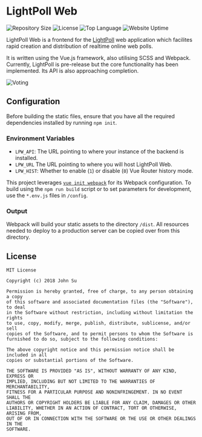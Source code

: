 # LightPoll Web
![Repository Size](https://img.shields.io/github/repo-size/JSN190/LightPollWeb.svg?t&style=flat-square)
![License](https://img.shields.io/github/license/JSN190/LightPollWeb.svg?&style=flat-square)
![Top Language](https://img.shields.io/github/languages/top/JSN190/LightPollWeb.svg?&style=flat-square)
![Website Uptime](https://img.shields.io/website-up-down-green-red/http/www.lightpoll.org.svg?label=lightpoll.org&style=flat-square)

LightPoll Web is a frontend for the [LightPoll](https://github.com/JSN190/LightPoll) web application which 
facilites rapid creation and distribution of realtime online web polls.

It is written using the Vue.js framework, also utilising SCSS and Webpack. Currently, LightPoll is pre-release but the 
core functionality has been implemented. Its API is also approaching completion.

![Voting](https://i.imgur.com/w0335bd.gif)

## Configuration

Before building the static files, ensure that you have all the required dependencies installed by running `npm init`. 

### Environment Variables

- `LPW_API`: The URL pointing to where your instance of the backend is installed.
- `LPW_URL` The URL pointing to where you will host LightPoll Web.
- `LPW_HIST`: Whether to enable (`1`) or disable (`0`) Vue Router history mode.

This project leverages [`vue init webpack`](https://github.com/vuejs-templates/webpack) for its Webpack configuration. To build using the `npm run build` script or to set parameters for development, use the `*.env.js` files in `/config`.

### Output

Webpack will build your static assets to the directory `/dist`. All resources needed to deploy to a production server can be
copied over from this directory.

## License
```
MIT License

Copyright (c) 2018 John Su

Permission is hereby granted, free of charge, to any person obtaining a copy
of this software and associated documentation files (the "Software"), to deal
in the Software without restriction, including without limitation the rights
to use, copy, modify, merge, publish, distribute, sublicense, and/or sell
copies of the Software, and to permit persons to whom the Software is
furnished to do so, subject to the following conditions:

The above copyright notice and this permission notice shall be included in all
copies or substantial portions of the Software.

THE SOFTWARE IS PROVIDED "AS IS", WITHOUT WARRANTY OF ANY KIND, EXPRESS OR
IMPLIED, INCLUDING BUT NOT LIMITED TO THE WARRANTIES OF MERCHANTABILITY,
FITNESS FOR A PARTICULAR PURPOSE AND NONINFRINGEMENT. IN NO EVENT SHALL THE
AUTHORS OR COPYRIGHT HOLDERS BE LIABLE FOR ANY CLAIM, DAMAGES OR OTHER
LIABILITY, WHETHER IN AN ACTION OF CONTRACT, TORT OR OTHERWISE, ARISING FROM,
OUT OF OR IN CONNECTION WITH THE SOFTWARE OR THE USE OR OTHER DEALINGS IN THE
SOFTWARE.
```


